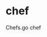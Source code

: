 # chef
Chefs.go chef


<!-- 有些方法是需要定义成动态可替换的，比如，bodyParser -->


<!--

    各模块的configure没有处理setting
    各模块的 headth 还是要的， 像 data，就没法在框架内完成统计，因为不知道db是什么Close的

    所有模块间的调用，考虑使用 委托， 直接整到 chef 中， 做中转
    这样使所有模块独立， 不相互依赖
    

    cache 配置加 codec ，来指定加解密后段， 所以,Read的时候，要加 引用参数，用来 Unmar....

    默认的  cache, session, mutex 驱动，都要更新，因为，没有做自动过期处理

    log 模块的 管道 flush，结束，有问题，还没调

    queue redis 驱动， 多协程队列，关闭退出时，会有BUG，可能不会等待任务全部执行完成

    method调用的时候，必须newContext，只共享 meta 元数据，
    要不然连续调用的时候,name,config,valud,args会全部串线被修改
    method的调用，需要优化
    要不然就是直接拿Meta做为父类， 再考虑，
    拿meta做父类，或是，集成meta的一个父类， 或是 method调用的Context得用一个子类，不能直接用现在的context
    事实意义就是，meta是所有context的父类，

    event, queue 留着自定义Queue, Event 的名字功能，放到后续升级中
    event, queue Weight为-1的，不分布的，应该默认不注册， 除非指定连接
    event queue， 都支持，notice吧， 如果定义了 notice，那在publish的时候，要做参数解析

    全模块error替换为Res，每个模块定义自己的res列表，这样返回或是输出log的时候，就可以按自己定义的 语言，输出文案了


    chef 不公共end方法， 改成在 注册 模块 module 的时候，返回一个接口。  
    这个接口，可以在模块里访问，一些chef内容的方法，比如，end之类的，不直接能被包外调用的方法

    register去掉 override ，因为模块的 builtin，加载包的时候，就已经完成了
    就算是框架层面的builtin，也应该先引入， 可否被替换， 由模块自己决定

    event StartTrigger中，如果发一个 event，to redis
    第一个节点自己，会收不到，但是只要有其它已启动的节点，自己就能收到
    延迟100毫秒， 就可以收到， 说明 StartTrigger 被启动的同时
    event,redis还没初始化完成，因为监听是独立协池，所以
    解决方法：所有异步launch的模块，使用一个  WaitGroup 来同步等待 完成初始化

    event redis 驱动，暂时还没有好的分组想法或方案，待处理

    所有模块的configure 要检查，不直接从顶层map解析数据


    chef 各模块的委托方法

    http.bodyParser 要处理，老方法太垃圾了
    或者允许，被替换成自己想要的中间件


    http.Ctx.IPs()
    // X-Forwarded-For: proxy1, 127.0.0.1, proxy3
    c.IPs() // ["proxy1", "127.0.0.1", "proxy3"]

    ctx 方法，更多 动态参数处理，如 ctx.File 一样
    http ctx.Protocol() 方法
    http ctx Host Path 这些，函数化， 避免被外部修改。
    ctx.Uri(),  ctx.Host(),  ctx.Domain(),  ctx.Path() 等
    ctx.BodyParser, ctx.QueryParser 等解析方法，
    ctx.Routing，直接转向到另一个路由上去，响应
    ctx.File 考虑 compress 参数
    http 内置 gzip 啥的

    现成的middlewares，比如， limiter 啥的， 进一步简化开发工作
    比如，请求http,event,queue的请求log 中件间什么的
    gofiber 可参考
    cross 可以做成 中件间的方式提供
    cookies 加密，也可以走中间件？
    就是尽量，把所有功能都以中间件的方式提供，也更方便去替换


-->